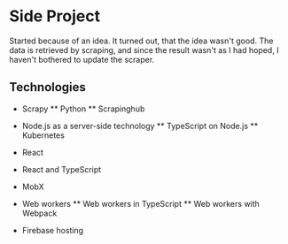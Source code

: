 # Side Project

Started because of an idea. It turned out, that the idea wasn't good. The data is retrieved by scraping, and since the result wasn't as I had hoped, I haven't bothered to update the scraper.

## Technologies

* Scrapy
** Python
** Scrapinghub

* Node.js as a server-side technology
** TypeScript on Node.js
** Kubernetes

* React
* React and TypeScript
* MobX
* Web workers
** Web workers in TypeScript
** Web workers with Webpack
* Firebase hosting
